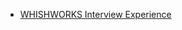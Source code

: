  - [WHISHWORKS Interview Experience](https://www.geeksforgeeks.org/whishworks-interview-experience/)